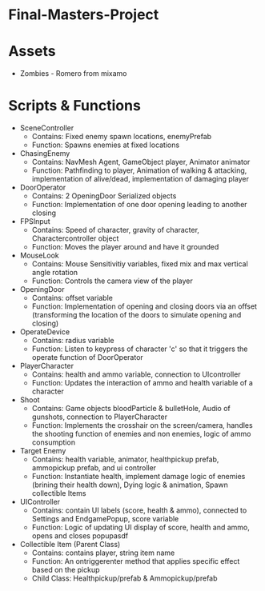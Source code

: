 # Final-Masters-Project

# Assets
* Zombies - Romero from mixamo

# Scripts & Functions
* SceneController
  * Contains: Fixed enemy spawn locations, enemyPrefab
  * Function: Spawns enemies at fixed locations
* ChasingEnemy
  * Contains: NavMesh Agent, GameObject player, Animator animator
  * Function: Pathfinding to player, Animation of walking & attacking, implementation of alive/dead, implementation of damaging player
* DoorOperator
  * Contains: 2 OpeningDoor Serialized objects
  * Function: Implementation of one door opening leading to another closing
* FPSInput
  * Contains: Speed of character, gravity of character, Charactercontroller object
  * Function: Moves the player around and have it grounded
* MouseLook
  * Contains: Mouse Sensitivitiy variables, fixed mix and max vertical angle rotation
  * Function: Controls the camera view of the player
* OpeningDoor
  * Contains: offset variable
  * Function: Implementation of opening and closing doors via an offset (transforming the location of the doors to simulate opening and closing)
* OperateDevice
  * Contains: radius variable
  * Function: Listen to keypress of character 'c' so that it triggers the operate function of DoorOperator
* PlayerCharacter
  * Contains: health and ammo variable, connection to UIcontroller
  * Function: Updates the interaction of ammo and health variable of a character
* Shoot
  * Contains: Game objects bloodParticle & bulletHole, Audio of gunshots, connection to PlayerCharacter
  * Function: Implements the crosshair on the screen/camera, handles the shooting function of enemies and non enemies, logic of ammo consumption
* Target Enemy
  * Contains: health variable, animator, healthpickup prefab, ammopickup prefab, and ui controller
  * Function: Instantiate health, implement damage logic of enemies (brining their health down), Dying logic & animation, Spawn collectible Items
* UIController
  * Contains: contain UI labels (score, health & ammo), connected to Settings and EndgamePopup, score variable
  * Function: Logic of updating UI display of score, health and ammo, opens and closes popupasdf
* Collectible Item (Parent Class)
  * Contains: contains player, string item name
  * Function: An ontriggerenter method that applies specific effect based on the pickup
  * Child Class: Healthpickup/prefab & Ammopickup/prefab
